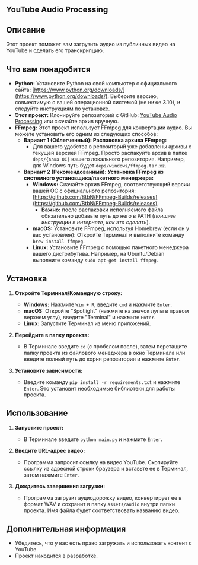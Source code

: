 ##  YouTube Audio Processing

## Описание

Этот проект поможет вам загрузить аудио из публичных видео на YouTube и сделать его транскрипцию.

## Что вам понадобится

* **Python:** Установите Python на свой компьютер с официального сайта: [https://www.python.org/downloads/](https://www.python.org/downloads/). Выберите версию, совместимую с вашей операционной системой (не ниже 3.10), и следуйте инструкциям по установке.
* **Этот проект:** Клонируйте репозиторий с GitHub: [YouTube Audio Processing](https://github.com/socproof/youtube-audio-processing.git) или скачайте архив вручную.
* **FFmpeg:**  Этот проект использует FFmpeg для конвертации аудио. Вы можете установить его одним из следующих способов:
  * **Вариант 1 (Облегченный): Распаковка архива FFmpeg:**
    * Для вашего удобства в репозиторий уже добавлены архивы с текущей версией FFmpeg. Просто распакуйте архив в папке `deps/{ваша ОС}` вашего локального репозитория. Например, для Windows путь будет `deps/windows/ffmpeg.tar.xz`.
  * **Вариант 2 (Рекомендованный): Установка FFmpeg из системного установщика/пакетного менеджера:**
    * **Windows:** Скачайте архив FFmpeg, соответствующий версии вашей ОС с официального репозитория: [https://github.com/BtbN/FFmpeg-Builds/releases](https://github.com/BtbN/FFmpeg-Builds/releases).
      * **Важно:** после распаковки исполняемого файла обязательно добавьте путь до него в PATH (_поищите инструкции в интернете, как это сделать_).
    * **macOS:** Установите FFmpeg, используя Homebrew (если он у вас установлен): Откройте Терминал и выполните команду `brew install ffmpeg`.
    * **Linux:** Установите FFmpeg с помощью пакетного менеджера вашего дистрибутива. Например, на Ubuntu/Debian выполните команду `sudo apt-get install ffmpeg`.

##  Установка

1. **Откройте Терминал/Командную строку:**
    * **Windows:** Нажмите `Win + R`, введите `cmd` и нажмите `Enter`.
    * **macOS:** Откройте "Spotlight" (нажмите на значок лупы в правом верхнем углу), введите "Terminal" и нажмите `Enter`.
    * **Linux:** Запустите Терминал из меню приложений.

2. **Перейдите в папку проекта:**
    * В Терминале введите `cd` (с пробелом после), затем перетащите папку проекта из файлового менеджера в окно Терминала или введите полный путь до корня репозитория и нажмите `Enter`.

3. **Установите зависимости:**
    * Введите команду `pip install -r requirements.txt`  и нажмите `Enter`. Это установит необходимые библиотеки для работы проекта.

## Использование

1. **Запустите проект:**
    * В Терминале введите `python main.py` и нажмите `Enter`.

2. **Введите URL-адрес видео:**
    * Программа запросит ссылку на видео YouTube. Скопируйте ссылку из адресной строки браузера и вставьте ее в Терминал, затем нажмите `Enter`.

3. **Дождитесь завершения загрузки:**
    * Программа загрузит аудиодорожку видео, конвертирует ее в формат WAV и сохранит в папку `assets/audio` внутри папки проекта. Имя файла будет соответствовать названию видео.

## Дополнительная информация

* Убедитесь, что у вас есть право загружать и использовать контент с YouTube.
* Проект находится в разработке.
